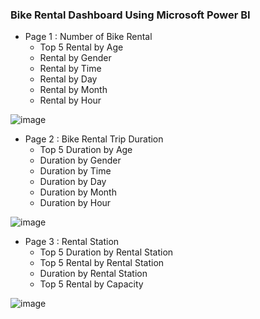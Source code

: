 ### Bike Rental Dashboard Using Microsoft Power BI ###

* Page 1 : Number of Bike Rental
  - Top 5 Rental by Age
  - Rental by Gender
  - Rental by Time
  - Rental by Day
  - Rental by Month
  - Rental by Hour

![image](https://user-images.githubusercontent.com/91950433/218241585-418f9a8c-661c-4fa5-9105-d99247391d3e.png)

* Page 2 : Bike Rental Trip Duration
  - Top 5 Duration by Age
  - Duration by Gender
  - Duration by Time
  - Duration by Day
  - Duration by Month
  - Duration by Hour

![image](https://user-images.githubusercontent.com/91950433/218241598-79941035-aa62-46db-96a2-caf734edc895.png)

* Page 3 : Rental Station
  - Top 5 Duration by Rental Station
  - Top 5 Rental by Rental Station
  - Duration by Rental Station
  - Top 5 Rental by Capacity

![image](https://user-images.githubusercontent.com/91950433/218241740-aba98181-3da6-4c93-9a9c-df4fcf7d21ba.png)
